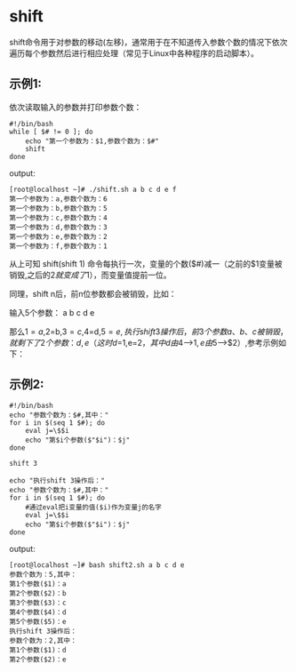 # shift

shift命令用于对参数的移动(左移)，通常用于在不知道传入参数个数的情况下依次遍历每个参数然后进行相应处理（常见于Linux中各种程序的启动脚本）。

## 示例1:

依次读取输入的参数并打印参数个数：
```shell
#!/bin/bash
while [ $# != 0 ]; do
	echo "第一个参数为：$1,参数个数为：$#"
	shift
done
```
output:

```shell
[root@localhost ~]# ./shift.sh a b c d e f
第一个参数为：a,参数个数为：6
第一个参数为：b,参数个数为：5
第一个参数为：c,参数个数为：4
第一个参数为：d,参数个数为：3
第一个参数为：e,参数个数为：2
第一个参数为：f,参数个数为：1
```
从上可知 shift(shift 1) 命令每执行一次，变量的个数($#)减一（之前的$1变量被销毁,之后的$2就变成了$1），而变量值提前一位。

同理，shift n后，前n位参数都会被销毁，比如：

输入5个参数： a b c d e

那么$1=a,$2=b,$3=c,$4=d,$5=e,执行shift 3操作后，前3个参数a、b、c被销毁，就剩下了2个参数：d,e（这时d=$1,e=$2，其中d由$4—>$1,e由$5—>$2）,参考示例如下：

## 示例2:
```shell
#!/bin/bash
echo "参数个数为：$#,其中："
for i in $(seq 1 $#); do
	eval j=\$$i
	echo "第$i个参数($"$i")：$j"
done

shift 3

echo "执行shift 3操作后："
echo "参数个数为：$#,其中："
for i in $(seq 1 $#); do
	#通过eval把i变量的值($i)作为变量j的名字
	eval j=\$$i
	echo "第$i个参数($"$i")：$j"
done
```
output:
```shell
[root@localhost ~]# bash shift2.sh a b c d e
参数个数为：5,其中：
第1个参数($1)：a
第2个参数($2)：b
第3个参数($3)：c
第4个参数($4)：d
第5个参数($5)：e
执行shift 3操作后：
参数个数为：2,其中：
第1个参数($1)：d
第2个参数($2)：e
```